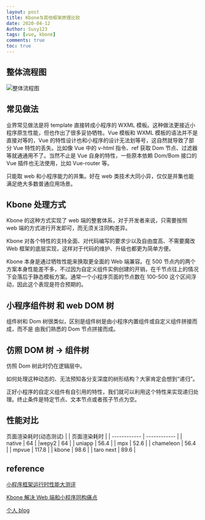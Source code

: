 ```yaml
---
layout: post
title: Kbone与其他框架原理比较
date: 2020-04-12
Author: Susy123
tags: [vue, kbone]
comments: true
toc: true
---
```


## 整体流程图

![整体流程图](https://gitee.com/sanchuanhi/imgbed/raw/master/img/kbone同构方案.png)

## 常见做法

业界常见做法是将 template 直接转成小程序的 WXML 模板。这种做法更接近小程序原生性能，但也作出了很多妥协牺牲。Vue 模板和 WXML 模板的语法并不是直接对等的，Vue 的特性设计也和小程序的设计无法划等号，这自然就导致了部分 Vue 特性的丢失。比如像 Vue 中的 v-html 指令、ref 获取 Dom 节点、过滤器等就通通用不了。当然不止是 Vue 自身的特性，一些原本依赖 Dom/Bom 接口的 Vue 插件也无法使用，比如 Vue-router 等。

只能取 web 和小程序能力的并集。好在 web 类技术大同小异，仅仅是并集也能满足绝大多数普通应用场景。

## Kbone 处理方式

Kbone 的这种方式实现了 web 端的整套体系，对于开发者来说，只需要按照 web 端的方式进行开发即可，而无须关注同构差异。

Kbone 对各个特性的支持全面、对代码编写的要求少以及自由度高、不需要魔改 Web 框架的底层实现，这样对于代码的维护、升级也都更为简单方便。

Kbone 本身是通过牺牲性能来换取更全面的 Web 端兼容。在 500 节点内的两个方案本身性能差不多，不过因为自定义组件实例创建的开销，在千节点往上的情况下会落后于静态模板方案。通常一个小程序页面的节点数在 100-500 这个区间浮动，因此这个表现是符合预期的。

## 小程序组件树 和 web DOM 树

组件树和 Dom 树很类似，区别是组件树是由小程序内置组件或自定义组件拼接而成，而不是 由我们熟悉的 Dom 节点拼接而成。

## 仿照 DOM 树 -> 组件树

仿照 Dom 树此时仍在逻辑层中。

如何处理这种动态的、无法预知各分支深度的树形结构？大家肯定会想到“递归”。

正好小程序的自定义组件有自引用的特性，我们就可以利用这个特性来实现递归处理。终止条件是特定节点、文本节点或者孩子节点为空。

## 性能对比

页面渲染耗时(动态测试)
| | 页面渲染耗时 |
| ------------ | ------------ |
| native | 64 |
|wepy2 | 64 |
| uniapp | 56.4 |
| mpx | 52.6 |
| chameleon | 56.4 |
| mpvue | 117.8 |
| kbone | 98.6 |
| taro next | 89.6 |

## reference

[小程序框架运行时性能大测评](https://juejin.im/post/5e868ac751882573ab44f5d4 '小程序框架运行时性能大测评')

[Kbone 解决 Web 端和小程序同构痛点](https://mp.weixin.qq.com/s/OcaCg9ru94rHieTEV7wS0w 'Kbone解决Web 端和小程序同构痛点')

[个人 blog](https://susy123.github.io/)
